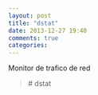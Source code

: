 ```yaml
---
layout: post
title: "dstat"
date: 2013-12-27 19:40
comments: true
categories: 
---
```

Monitor  de trafico de red

>\# dstat 

